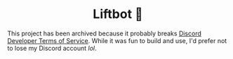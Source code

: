 <h1 align="center">Liftbot 🎵</h1>

This project has been archived because it probably breaks [Discord Developer Terms of Service](https://discord.com/developers/docs/policies-and-agreements/developer-terms-of-service#section-4-compliance-with-laws-thirdparty-rights). While it was fun to build and use, I'd prefer not to lose my Discord account _lol_.
